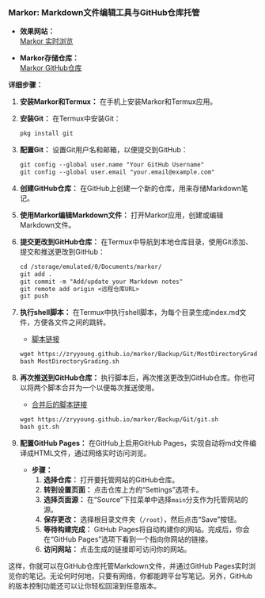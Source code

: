 ### Markor: Markdown文件编辑工具与GitHub仓库托管

- **效果网站：**  
[Markor 实时浏览](https://zryyoung.github.io/markor/)

- **Markor存储仓库：**  
[Markor GitHub仓库](https://github.com/zryyoung/markor/)

**详细步骤：**

1. **安装Markor和Termux：** 在手机上安装Markor和Termux应用。

2. **安装Git：** 在Termux中安装Git：
   ```markdown
   pkg install git
   ```

3. **配置Git：** 设置Git用户名和邮箱，以便提交到GitHub：
   ```markdown
   git config --global user.name "Your GitHub Username"
   git config --global user.email "your.email@example.com"
   ```

4. **创建GitHub仓库：** 在GitHub上创建一个新的仓库，用来存储Markdown笔记。

5. **使用Markor编辑Markdown文件：** 打开Markor应用，创建或编辑Markdown文件。

6. **提交更改到GitHub仓库：** 在Termux中导航到本地仓库目录，使用Git添加、提交和推送更改到GitHub：
   ```markdown
   cd /storage/emulated/0/Documents/markor/
   git add .
   git commit -m "Add/update your Markdown notes"
   git remote add origin <远程仓库URL>
   git push
   ```

7. **执行shell脚本：** 在Termux中执行shell脚本，为每个目录生成index.md文件，方便各文件之间的跳转。
   - [脚本链接](https://zryyoung.github.io/markor/Backup/Git/MostDirectoryGrading.sh)
   ```markdown
   wget https://zryyoung.github.io/markor/Backup/Git/MostDirectoryGrading.sh
   bash MostDirectoryGrading.sh
   ```

8. **再次推送到GitHub仓库：** 执行脚本后，再次推送更改到GitHub仓库。你也可以将两个脚本合并为一个以便每次推送使用。
   - [合并后的脚本链接](https://zryyoung.github.io/markor/Backup/Git/git.sh)
   ```markdown
   wget https://zryyoung.github.io/markor/Backup/Git/git.sh
   bash git.sh
   ```

9. **配置GitHub Pages：** 在GitHub上启用GitHub Pages，实现自动将md文件编译成HTML文件，通过网络实时访问浏览。
   - **步骤：**
     1. **选择仓库：** 打开要托管网站的GitHub仓库。
     2. **转到设置页面：** 点击仓库上方的“Settings”选项卡。
     3. **选择页面源：** 在“Source”下拉菜单中选择`main`分支作为托管网站的源。
     4. **保存更改：** 选择根目录文件夹（`/root`），然后点击“Save”按钮。
     5. **等待构建完成：** GitHub Pages将自动构建你的网站。完成后，你会在“GitHub Pages”选项下看到一个指向你网站的链接。
     6. **访问网站：** 点击生成的链接即可访问你的网站。

这样，你就可以在GitHub仓库托管Markdown文件，并通过GitHub Pages实时浏览你的笔记。无论何时何地，只要有网络，你都能跨平台写笔记。另外，GitHub的版本控制功能还可以让你轻松回滚到任意版本。